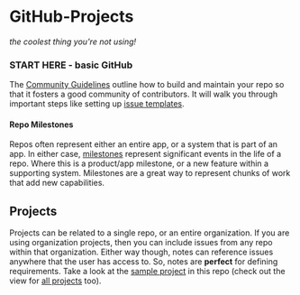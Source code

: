 # GitHub-Projects
*the coolest thing you're not using!*

### START HERE - basic GitHub
The [Community Guidelines](https://github.com/mikegfisher/GitHub-Projects/community) outline how to build and maintain your repo so that it fosters a good community of contributors. It will walk you through important steps like setting up [issue templates](https://github.com/mikegfisher/GitHub-Projects/issues/new).

#### Repo Milestones
Repos often represent either an entire app, or a system that is part of an app. In either case, [milestones](https://github.com/mikegfisher/GitHub-Projects/milestones) represent significant events in the life of a repo. Where this is a product/app milestone, or a new feature within a supporting system. Milestones are a great way to represent chunks of work that add new capabilities. 

## Projects
Projects can be related to a single repo, or an entire organization. If you are using organization projects, then you can include issues from any repo within that organization. Either way though, notes can reference issues anywhere that the user has access to. So, notes are **perfect** for defining requirements. Take a look at the [sample project](https://github.com/mikegfisher/GitHub-Projects/projects/1) in this repo (check out the view for [all projects](https://github.com/mikegfisher/GitHub-Projects/projects) too).
